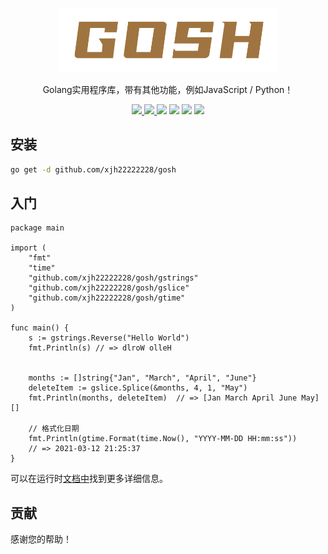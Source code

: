 <p align="center">
  <a href="https://gosh.vercel.app/">
    <img src="media/logo.svg" width="350">
  </a>
  <p align="center">Golang实用程序库，带有其他功能，例如JavaScript / Python！</p>
  <p align="center">
    <a href="https://gosh.vercel.app/">
      <img src="https://img.shields.io/badge/在线-文档-red.svg?longCache=true&style=flat-square">
    </a>
    <a href="README.md">
      <img src="https://img.shields.io/badge/lang-English-red.svg?longCache=true&style=flat-square">
    </a>
    <img src="https://img.shields.io/github/go-mod/go-version/xjh22222228/gosh" />
    <img src="https://img.shields.io/github/v/release/xjh22222228/gosh" />
    <img src="https://img.shields.io/github/license/xjh22222228/gosh" />
    <img src="https://img.shields.io/badge/Coverage-100%25-brightgreen.svg" />
  </p>
<p>


## 安装
```bash
go get -d github.com/xjh22222228/gosh
```


## 入门
```golang
package main

import (
    "fmt"
    "time"
    "github.com/xjh22222228/gosh/gstrings"
    "github.com/xjh22222228/gosh/gslice"
    "github.com/xjh22222228/gosh/gtime"
)

func main() {
    s := gstrings.Reverse("Hello World")
    fmt.Println(s) // => dlroW olleH
    

    months := []string{"Jan", "March", "April", "June"}
    deleteItem := gslice.Splice(&months, 4, 1, "May")
    fmt.Println(months, deleteItem)  // => [Jan March April June May] []
    
    // 格式化日期
    fmt.Println(gtime.Format(time.Now(), "YYYY-MM-DD HH:mm:ss"))
    // => 2021-03-12 21:25:37
}
```

可以在运行时[文档中](https://gosh.vercel.app/)找到更多详细信息。


## 贡献
感谢您的帮助！

